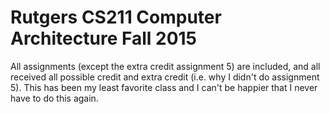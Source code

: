 # Rutgers CS211 Computer Architecture Fall 2015
All assignments (except the extra credit assignment 5) are included, and all received all possible credit and extra credit (i.e. why I didn't do assignment 5). This has been my least favorite class and I can't be happier that I never have to do this again. 


